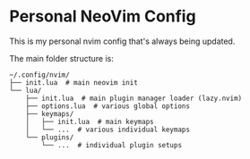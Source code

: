 # Personal NeoVim Config

This is my personal nvim config that's always being updated.

The main folder structure is:
```
~/.config/nvim/
├── init.lua  # main neovim init
└── lua/
    ├── init.lua  # main plugin manager loader (lazy.nvim)
    ├── options.lua  # various global options
    ├── keymaps/
    │   ├── init.lua  # main keymaps
    │   └── ...  # various individual keymaps
    └── plugins/
        └── ...  # individual plugin setups
```
